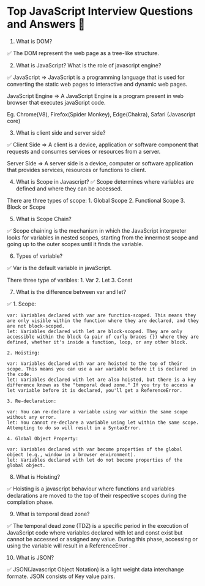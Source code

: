 # Top JavaScript Interview Questions and Answers 🚀

1. What is DOM?

✅ The DOM represent the web page as a tree-like structure.

2. What is JavaScript? What is the role of javascript engine?

✅ JavaScript => JavaScript is a programming language that is used for converting the static web pages to interactive and dynamic web pages.

JavaScript Engine => A JavaScript Engine is a program present in web browser that executes javaScript  code.

Eg. Chrome(V8), Firefox(Spider Monkey), Edge(Chakra), Safari (Javascript core)

3. What is client side and server side?

✅ Client Side => A client is a device, application or software component that requests and consumes services or resources from a server.

Server Side => A server side is a device, computer or software application that provides services, resources or functions to client.

4. What is Scope in Javascript?
✅ Scope determines where variables are defined and where they can be accessed.

There are three types of scope:
    1. Global Scope
    2. Functional Scope
    3. Block or Scope

5. What is Scope Chain?

✅ Scope chaining is the mechanism in which the JavaScript interpreter looks for variables in nested scopes, starting from the innermost scope and going up to the outer scopes until it finds the variable.

6. Types of variable?

✅ Var is the default variable in javaScript.

There three type of varibles:
    1. Var
    2. Let 
    3. Const

7. What is the difference between var and let?

✅ 1. Scope:

    var: Variables declared with var are function-scoped. This means they are only visible within the function where they are declared, and they are not block-scoped.
    let: Variables declared with let are block-scoped. They are only accessible within the block (a pair of curly braces {}) where they are defined, whether it's inside a function, loop, or any other block.

    2. Hoisting:

    var: Variables declared with var are hoisted to the top of their scope. This means you can use a var variable before it is declared in the code.
    let: Variables declared with let are also hoisted, but there is a key difference known as the "temporal dead zone." If you try to access a let variable before it is declared, you'll get a ReferenceError.

    3. Re-declaration:

    var: You can re-declare a variable using var within the same scope without any error.
    let: You cannot re-declare a variable using let within the same scope. Attempting to do so will result in a SyntaxError.

    4. Global Object Property:

    var: Variables declared with var become properties of the global object (e.g., window in a browser environment).
    let: Variables declared with let do not become properties of the global object.

8. What is Hoisting?

✅ Hoisting is a javascript behaviour where functions and variables declarations are moved to the top of their respective scopes during the complation phase.

9. What is temporal dead zone?

✅ The temporal dead zone (TDZ) is a specific period in the execution of JavaScript code where variables declared with let and const exist but cannot be accessed or assigned any value. During this phase, accessing or using the variable will result in a ReferenceError .

10. What is JSON?

✅ JSON(Javascript Object Notation) is a light weight data interchange formate. JSON consists of Key value pairs.

